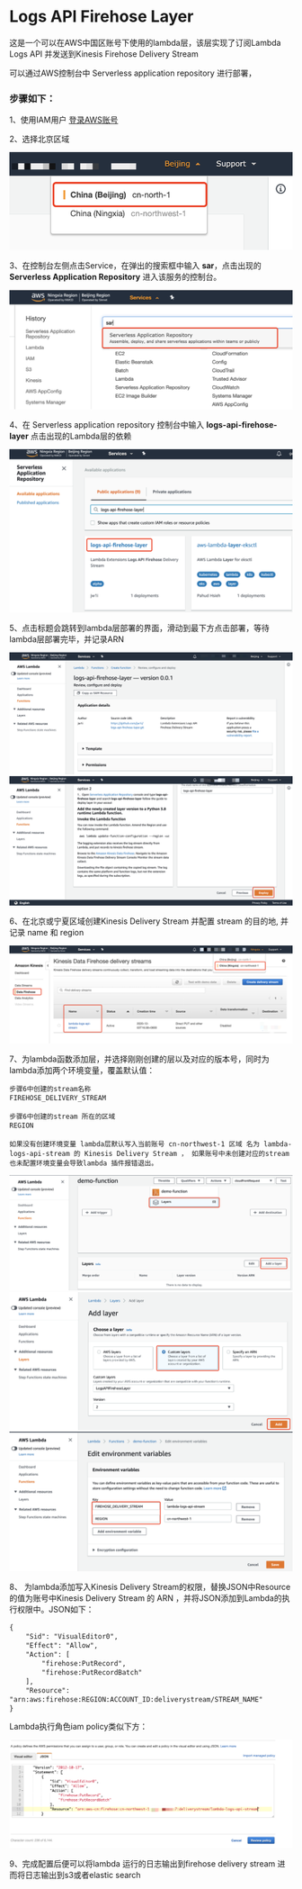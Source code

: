 # Logs API Firehose Layer

这是一个可以在AWS中国区账号下使用的lambda层，该层实现了订阅Lambda Logs API 并发送到Kinesis Firehose Delivery Stream

可以通过AWS控制台中 Serverless application repository 进行部署，

### 步骤如下：

1、使用IAM用户 [登录AWS账号](https://console.amazonaws.cn/?nc2=h_m_mc)

2、选择北京区域

![](images/02.png)

3、在控制台左侧点击Service，在弹出的搜索框中输入 **sar**，点击出现的 **Serverless Application Repository** 进入该服务的控制台。

![](images/03.png)

4、在 Serverless application repository 控制台中输入 **logs-api-firehose-layer** 点击出现的Lambda层的依赖

![](images/04.png)

5、点击标题会跳转到lambda层部署的界面，滑动到最下方点击部署，等待lambda层部署完毕，并记录ARN

![](images/050.png)
![](images/051.png)

6、在北京或宁夏区域创建Kinesis Delivery Stream 并配置 stream 的目的地, 并记录 name 和 region

![](images/06.png)

7、为lambda函数添加层，并选择刚刚创建的层以及对应的版本号，同时为lambda添加两个环境变量，覆盖默认值：
	
	步骤6中创建的stream名称
	FIREHOSE_DELIVERY_STREAM	
	
	步骤6中创建的stream 所在的区域
	REGION
	
	如果没有创建环境变量 lambda层默认写入当前账号 cn-northwest-1 区域 名为 lambda-logs-api-stream 的 Kinesis Delivery Stream ， 如果账号中未创建对应的stream 也未配置环境变量会导致lambda 插件报错退出。
	
![](images/070.png)
![](images/071.png)
![](images/072.png)

8、 为lambda添加写入Kinesis Delivery Stream的权限，替换JSON中Resource的值为账号中Kinesis Delivery Stream 的 ARN ，并将JSON添加到Lambda的执行权限中。JSON如下：

	{
	    "Sid": "VisualEditor0",
	    "Effect": "Allow",
	    "Action": [
	        "firehose:PutRecord",
	        "firehose:PutRecordBatch"
	    ],
	    "Resource": "arn:aws:firehose:REGION:ACCOUNT_ID:deliverystream/STREAM_NAME"
	}

Lambda执行角色iam policy类似下方：

![](images/08.png)

9、完成配置后便可以将lambda 运行的日志输出到firehose delivery stream 进而将日志输出到s3或者elastic search